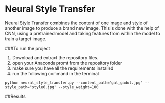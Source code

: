 # Neural Style Transfer

Neural Style Transfer combines the content of one image and style of another image to produce a brand new image. This is done with the help of CNN, using a pretrained model and taking features from within the model to train a target image.

###To run the project 
1. Download and extract the repository files.
2. open your Anaconda promt from the repository folder 
3. make sure you have all the requirements installed
4. run the following command in the terminal

`python neural_style_transfer.py --content_path="gal_gadot.jpg" --style_path="style6.jpg" --style_weight=100`

##Results


